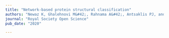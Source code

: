 ```yaml
---
title: "Network-based protein structural classification"
authors: "Newaz K, Ghalehnovi M&#42;, Rahnama A&#42;, Antsaklis PJ, and Milenković T**"
journal: "Royal Society Open Science"
pub_date: "2020"

---
```


